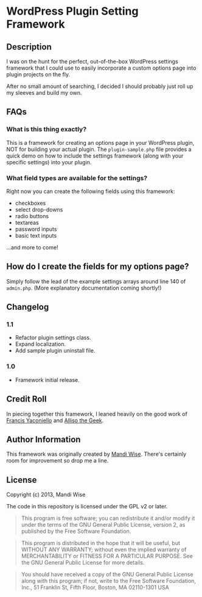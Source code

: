 # WordPress Plugin Setting Framework

## Description

I was on the hunt for the perfect, out-of-the-box WordPress settings framework that I could use to easily incorporate a custom options page into plugin projects on the fly.

After no small amount of searching, I decided I should probably just roll up my sleeves and build my own.

## FAQs

### What is this thing exactly?

This is a framework for creating an options page in your WordPress plugin, NOT for building your actual plugin. The `plugin-sample.php` file provides a quick demo on how to include the settings framework (along with your specific settings) into your plugin.

### What field types are available for the settings?

Right now you can create the following fields using this framework:

* checkboxes
* select drop-downs
* radio buttons
* textareas
* password inputs
* basic text inputs

...and more to come!

## How do I create the fields for my options page?

Simply follow the lead of the example settings arrays around line 140 of `admin.php`. (More explanatory documentation coming shortly!)

## Changelog

### 1.1
* Refactor plugin settings class.
* Expand localization.
* Add sample plugin uninstall file.

### 1.0
* Framework initial release.

## Credit Roll

In piecing together this framework, I leaned heavily on the good work of [Francis Yaconiello](http://www.yaconiello.com/blog/how-to-handle-wordpress-settings/) and [Alliso the Geek](http://alisothegeek.com/2011/01/wordpress-settings-api-tutorial-1/).

## Author Information

This framework was originally created by [Mandi Wise](http://mandiwise.com/). There's certainly room for improvement so drop me a line.

## License

Copyright (c) 2013, Mandi Wise

The code in this repository is licensed under the GPL v2 or later.

> This program is free software; you can redistribute it and/or modify it under the terms of the GNU General Public License, version 2, as published by the Free Software Foundation.

> This program is distributed in the hope that it will be useful, but WITHOUT ANY WARRANTY; without even the implied warranty of MERCHANTABILITY or FITNESS FOR A PARTICULAR PURPOSE.  See the GNU General Public License for more details.

> You should have received a copy of the GNU General Public License along with this program; if not, write to the Free Software Foundation, Inc., 51 Franklin St, Fifth Floor, Boston, MA  02110-1301  USA
